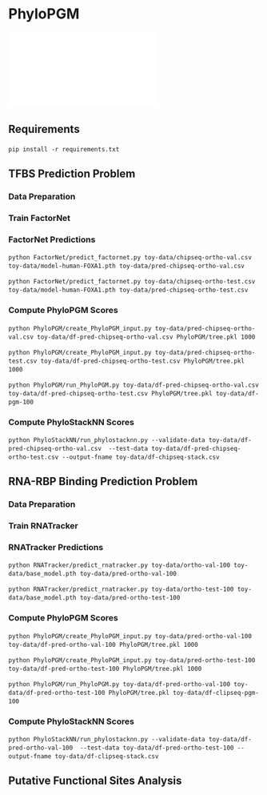 # PhyloPGM

![plot](workflow-phylopgm.pdf)


## Requirements
`pip install -r requirements.txt`

## TFBS Prediction Problem

### Data Preparation

### Train FactorNet

### FactorNet Predictions
`python FactorNet/predict_factornet.py toy-data/chipseq-ortho-val.csv toy-data/model-human-FOXA1.pth toy-data/pred-chipseq-ortho-val.csv`

`python FactorNet/predict_factornet.py toy-data/chipseq-ortho-test.csv toy-data/model-human-FOXA1.pth toy-data/pred-chipseq-ortho-test.csv`

### Compute PhyloPGM Scores
`python PhyloPGM/create_PhyloPGM_input.py toy-data/pred-chipseq-ortho-val.csv toy-data/df-pred-chipseq-ortho-val.csv PhyloPGM/tree.pkl 1000`

`python PhyloPGM/create_PhyloPGM_input.py toy-data/pred-chipseq-ortho-test.csv toy-data/df-pred-chipseq-ortho-test.csv PhyloPGM/tree.pkl 1000`

`python PhyloPGM/run_PhyloPGM.py toy-data/df-pred-chipseq-ortho-val.csv toy-data/df-pred-chipseq-ortho-test.csv PhyloPGM/tree.pkl toy-data/df-pgm-100`

### Compute PhyloStackNN Scores
`python PhyloStackNN/run_phylostacknn.py --validate-data toy-data/df-pred-chipseq-ortho-val.csv  --test-data toy-data/df-pred-chipseq-ortho-test.csv --output-fname toy-data/df-chipseq-stack.csv`


## RNA-RBP Binding Prediction Problem

### Data Preparation

### Train RNATracker

### RNATracker Predictions
`python RNATracker/predict_rnatracker.py toy-data/ortho-val-100 toy-data/base_model.pth toy-data/pred-ortho-val-100`

`python RNATracker/predict_rnatracker.py toy-data/ortho-test-100 toy-data/base_model.pth toy-data/pred-ortho-test-100`

### Compute PhyloPGM Scores
`python PhyloPGM/create_PhyloPGM_input.py toy-data/pred-ortho-val-100 toy-data/df-pred-ortho-val-100 PhyloPGM/tree.pkl 1000`

`python PhyloPGM/create_PhyloPGM_input.py toy-data/pred-ortho-test-100 toy-data/df-pred-ortho-test-100 PhyloPGM/tree.pkl 1000`

`python PhyloPGM/run_PhyloPGM.py toy-data/df-pred-ortho-val-100 toy-data/df-pred-ortho-test-100 PhyloPGM/tree.pkl toy-data/df-clipseq-pgm-100`

### Compute PhyloStackNN Scores
`python PhyloStackNN/run_phylostacknn.py --validate-data toy-data/df-pred-ortho-val-100  --test-data toy-data/df-pred-ortho-test-100 --output-fname toy-data/df-clipseq-stack.csv`

## Putative Functional Sites Analysis





